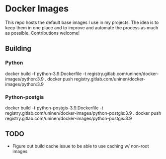 # Docker Images

This repo hosts the default base images I use in my projects. The idea is to keep them in one place and to improve and automate the process as much as possible. Contributions welcome!

## Building

### Python
docker build -f python-3.9.Dockerfile -t registry.gitlab.com/uninen/docker-images/python:3.9 .
docker push registry.gitlab.com/uninen/docker-images/python:3.9

### Python-postgis
docker build -f python-postgis-3.9.Dockerfile -t registry.gitlab.com/uninen/docker-images/python-postgis:3.9 .
docker push registry.gitlab.com/uninen/docker-images/python-postgis:3.9

## TODO

- Figure out build cache issue to be able to use caching w/ non-root images
